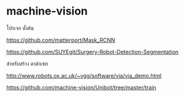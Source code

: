 # machine-vision

โปรเจก ตั้งต้น

https://github.com/matterport/Mask_RCNN

https://github.com/SUYEgit/Surgery-Robot-Detection-Segmentation

สำหรับสร้าง ตาต้าเซท

http://www.robots.ox.ac.uk/~vgg/software/via/via_demo.html


https://github.com/machine-vision/Unibot/tree/master/train
